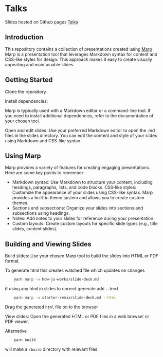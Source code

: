 # Talks

Slides hosted on Github pages [Talks](cbrannen9a.github.io/talks/talks/slides)

## Introduction

This repository contains a collection of presentations created using [Marp](https://marp.app/) Marp is a presentation tool that leverages Markdown syntax for content and CSS-like styles for design. This approach makes it easy to create visually appealing and maintainable slides.

## Getting Started

Clone the repository

Install dependencies:

Marp is typically used with a Markdown editor or a command-line tool. If you need to install additional dependencies, refer to the documentation of your chosen tool.

Open and edit slides: Use your preferred Markdown editor to open the .md files in the slides directory. You can edit the content and style of your slides using Markdown and CSS-like syntax.

## Using Marp

Marp provides a variety of features for creating engaging presentations. Here are some key points to remember:

- Markdown syntax: Use Markdown to structure your content, including headings, paragraphs, lists, and code blocks.
  CSS-like styles: Customize the appearance of your slides using CSS-like syntax. Marp provides a built-in theme system and allows you to create custom themes.
- Sections and subsections: Organize your slides into sections and subsections using headings.
- Notes: Add notes to your slides for reference during your presentation.
- Custom layouts: Create custom layouts for specific slide types (e.g., title slides, content slides).

## Building and Viewing Slides

Build slides: Use your chosen Marp tool to build the slides into HTML or PDF format.

To generate html this creates watched file which updates on changes

```sh
    yarn marp -w how-js-works/slide-deck.md
```

if using any html in slides to correct generate add `--html`

```sh
    yarn marp -w starter-remix/slide-deck.md --html
```

Drag the generated `html` file on to the browser

View slides: Open the generated HTML or PDF files in a web browser or PDF viewer.

Alternative

```sh
    yarn build
```

will make a `/build` directory with relevant files
